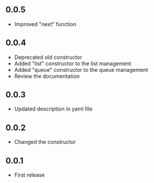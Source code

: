 ## 0.0.5

* Improved "next" function

## 0.0.4

* Deprecated old constructor
* Added "list" constructor to the list management
* Added "queue" constructor to the queue management
* Review the documentation

## 0.0.3

* Updated description in yaml file

## 0.0.2

* Changed the constructor

## 0.0.1

* First release

